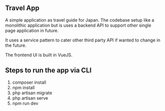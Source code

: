 ## Travel App

A simple application as travel guide for Japan.
The codebase setup like a monolithic application but is uses a backend API
to support other single page application in future.

It uses a service pattern to cater other third party API if wanted to change in the future.

The frontend UI is built in VueJS.

## Steps to run the app via CLI

1. composer install
2. npm install
3. php artisan migrate
4. php artisan serve
5. npm run dev
